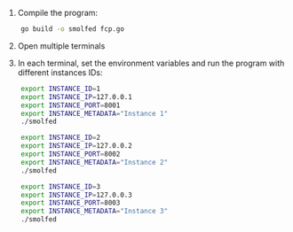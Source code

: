 1. Compile the program:

```bash
    go build -o smolfed fcp.go
```

2. Open multiple terminals

3. In each terminal, set the environment variables and run the program with different instances IDs:

```bash
    export INSTANCE_ID=1
    export INSTANCE_IP=127.0.0.1
    export INSTANCE_PORT=8001
    export INSTANCE_METADATA="Instance 1"
    ./smolfed
```

```bash
    export INSTANCE_ID=2
    export INSTANCE_IP=127.0.0.2
    export INSTANCE_PORT=8002
    export INSTANCE_METADATA="Instance 2"
    ./smolfed
```

```bash
    export INSTANCE_ID=3
    export INSTANCE_IP=127.0.0.3
    export INSTANCE_PORT=8003
    export INSTANCE_METADATA="Instance 3"
    ./smolfed
```